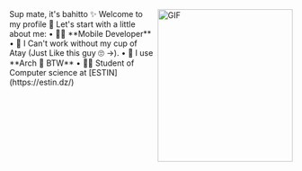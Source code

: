 <img align="right" alt="GIF" src="https://i.gifer.com/Atll.gif" width="240" height="271" />
Sup mate, it's bahitto ✨   
Welcome to my profile 👋   
Let's start with a little about me:   
• 🧑‍💻 **Mobile Developer**    
• 🍵 I Can't work without my cup of Atay (Just Like this guy 🙄 ->).   
• 🐧 I use **Arch  BTW**   
• 🧑‍🎓 Student of Computer science at [ESTIN](https://estin.dz/)   

